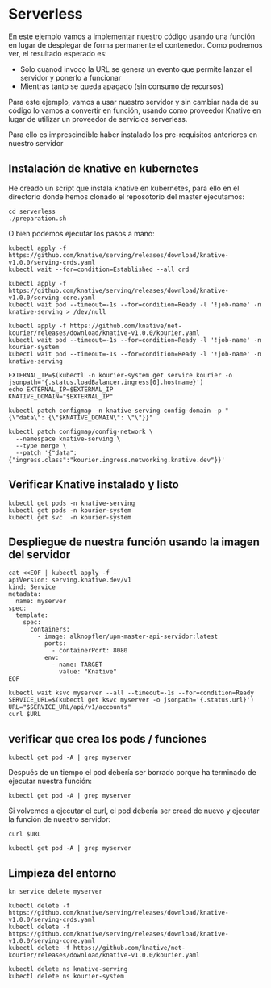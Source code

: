 # Serverless


En este ejemplo vamos a implementar nuestro código usando una función en lugar de desplegar de forma permanente el contenedor.
Como podremos ver, el resultado esperado es:

- Solo cuanod invoco la URL se genera un evento que permite lanzar el servidor y ponerlo a funcionar
- Mientras tanto se queda apagado (sin consumo de recursos)

Para este ejemplo, vamos a usar nuestro servidor y sin cambiar nada de su código lo vamos a convertir en función, usando como proveedor Knative en lugar de utilizar un proveedor de servicios serverless.

Para ello es imprescindible haber instalado los pre-requisitos anteriores en nuestro servidor


## Instalación de knative en kubernetes

He creado un script que instala knative en kubernetes, para ello en el directorio donde hemos clonado el reposotorio del master ejecutamos:

```shell
cd serverless
./preparation.sh 
```

O bien podemos ejecutar los pasos a mano:

```shell
kubectl apply -f https://github.com/knative/serving/releases/download/knative-v1.0.0/serving-crds.yaml
kubectl wait --for=condition=Established --all crd

kubectl apply -f https://github.com/knative/serving/releases/download/knative-v1.0.0/serving-core.yaml
kubectl wait pod --timeout=-1s --for=condition=Ready -l '!job-name' -n knative-serving > /dev/null

kubectl apply -f https://github.com/knative/net-kourier/releases/download/knative-v1.0.0/kourier.yaml
kubectl wait pod --timeout=-1s --for=condition=Ready -l '!job-name' -n kourier-system
kubectl wait pod --timeout=-1s --for=condition=Ready -l '!job-name' -n knative-serving

EXTERNAL_IP=$(kubectl -n kourier-system get service kourier -o jsonpath='{.status.loadBalancer.ingress[0].hostname}')
echo EXTERNAL_IP=$EXTERNAL_IP
KNATIVE_DOMAIN="$EXTERNAL_IP"

kubectl patch configmap -n knative-serving config-domain -p "{\"data\": {\"$KNATIVE_DOMAIN\": \"\"}}"

kubectl patch configmap/config-network \
  --namespace knative-serving \
  --type merge \
  --patch '{"data":{"ingress.class":"kourier.ingress.networking.knative.dev"}}'
```

## Verificar Knative instalado y listo

```shell
kubectl get pods -n knative-serving
kubectl get pods -n kourier-system
kubectl get svc  -n kourier-system
```

## Despliegue de nuestra función usando la imagen del servidor

```shell
cat <<EOF | kubectl apply -f -
apiVersion: serving.knative.dev/v1
kind: Service
metadata:
  name: myserver
spec:
  template:
    spec:
      containers:
        - image: alknopfler/upm-master-api-servidor:latest
          ports:
            - containerPort: 8080
          env:
            - name: TARGET
              value: "Knative"
EOF

kubectl wait ksvc myserver --all --timeout=-1s --for=condition=Ready
SERVICE_URL=$(kubectl get ksvc myserver -o jsonpath='{.status.url}')
URL="$SERVICE_URL/api/v1/accounts"
curl $URL
```

## verificar que crea los pods / funciones 

```shell
kubectl get pod -A | grep myserver
```

Después de un tiempo el pod debería ser borrado porque ha terminado de ejecutar nuestra función:

```shell
kubectl get pod -A | grep myserver
```

Si volvemos a ejecutar el curl, el pod debería ser cread de nuevo y ejecutar la función de nuestro servidor:

```shell
curl $URL
```

```shell
kubectl get pod -A | grep myserver
```


## Limpieza del entorno

```shell
kn service delete myserver

kubectl delete -f https://github.com/knative/serving/releases/download/knative-v1.0.0/serving-crds.yaml
kubectl delete -f https://github.com/knative/serving/releases/download/knative-v1.0.0/serving-core.yaml
kubectl delete -f https://github.com/knative/net-kourier/releases/download/knative-v1.0.0/kourier.yaml

kubectl delete ns knative-serving
kubectl delete ns kourier-system

```